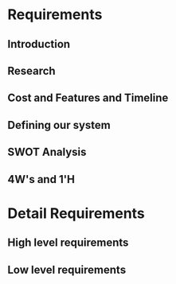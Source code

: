 # Requirements
## Introduction
## Research
## Cost and Features and Timeline
## Defining our system
## SWOT Analysis
## 4W's and 1'H
# Detail Requirements
## High level requirements
## Low level requirements
